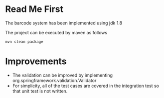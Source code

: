 # Read Me First
The barcode system has been implemented using jdk 1.8

The project can be executed by maven as follows
```
mvn clean package
```

# Improvements
* The validation can be improved by implementing org.springframework.validation.Validator
* For simplicity, all of the test cases are covered in the integration test so that unit test is not written.

